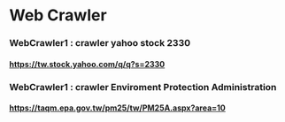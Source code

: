 # Web Crawler
### WebCrawler1 : crawler yahoo stock 2330
#### https://tw.stock.yahoo.com/q/q?s=2330
### WebCrawler1 : crawler Enviroment Protection Administration 
#### https://taqm.epa.gov.tw/pm25/tw/PM25A.aspx?area=10
